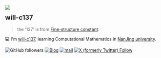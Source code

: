 <a href="#">
<img align="left" src='https://github-readme-stats.vercel.app/api?username=will-c137&show_icons=true&theme=tokyonight'>
</a>  

## will-c137

> the '137' is from [Fine-structure constant](https://en.wikipedia.org/wiki/Fine-structure_constant?useskin=vector).

💻 I'm [will-c137](will-c137.github.io), learning Computational Mathematics in [NanJing university](https://www.nju.edu.cn).

![GitHub followers](https://img.shields.io/github/followers/will-c137)
[![Blog](https://img.shields.io/badge/blog-@will-c137.svg)](https://will-c137.github.io)
[![mail](https://img.shields.io/badge/mail-@will-c137.svg)](mailto:willunhappy@gmail.com)
[![X (formerly Twitter) Follow](https://img.shields.io/twitter/follow/willMayday)](https://twitter.com/WillMayday)
